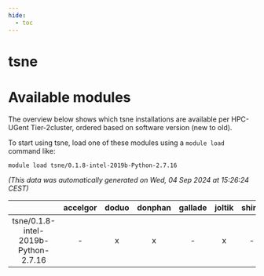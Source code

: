 ```yaml
---
hide:
  - toc
---
```


tsne
====

# Available modules


The overview below shows which tsne installations are available per HPC-UGent Tier-2cluster, ordered based on software version (new to old).

To start using tsne, load one of these modules using a `module load` command like:

```shell
module load tsne/0.1.8-intel-2019b-Python-2.7.16
```

*(This data was automatically generated on Wed, 04 Sep 2024 at 15:26:24 CEST)*  

| |accelgor|doduo|donphan|gallade|joltik|shinx|skitty|
| :---: | :---: | :---: | :---: | :---: | :---: | :---: | :---: |
|tsne/0.1.8-intel-2019b-Python-2.7.16|-|x|x|-|x|-|x|
